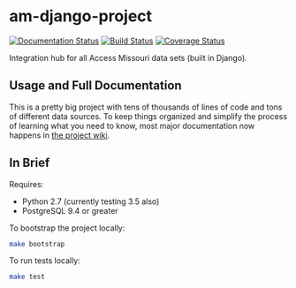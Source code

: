 am-django-project
=================

[![Documentation Status](https://readthedocs.org/projects/access-missouri/badge/?version=latest)](https://access-missouri.readthedocs.io/en/latest/?badge=latest)
[![Build Status](https://travis-ci.org/access-missouri/am-django-project.svg?branch=master)](https://travis-ci.org/access-missouri/am-django-project)
[![Coverage Status](https://coveralls.io/repos/github/access-missouri/am-django-project/badge.svg?branch=master)](https://coveralls.io/github/access-missouri/am-django-project?branch=master)

Integration hub for all Access Missouri data sets (built in Django).

## Usage and Full Documentation
This is a pretty big project with tens of thousands of lines of code and tons of different data sources. To keep things organized and simplify the process of learning what you need to know, most major documentation now happens in [the project wiki](https://github.com/access-missouri/am-django-project/wiki).

## In Brief

Requires:

* Python 2.7 (currently testing 3.5 also)
* PostgreSQL 9.4 or greater

To bootstrap the project locally:
```bash
make bootstrap
```

To run tests locally:
```bash
make test
```

